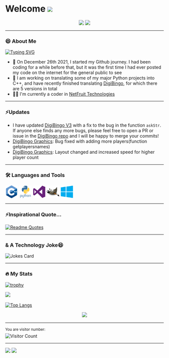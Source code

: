 <div id="header">
  <h1>
    Welcome
    <img src="https://media.giphy.com/media/hvRJCLFzcasrR4ia7z/giphy.gif" width="30px"/>
</div> 
<div align="center">
  <img src="https://media.giphy.com/media/xT9IgzoKnwFNmISR8I/giphy.gif" height="300"/>
  <img src="https://media.giphy.com/media/VTtANKl0beDFQRLDTh/giphy.gif" height="300"/>
</div>
 
  ---
  
### 😄 About Me 
  [![Typing SVG](https://readme-typing-svg.demolab.com?font=Fira+Code&duration=4096&pause=24&width=435&color=10FF50&background=00000000&vCenter=true&width=435&lines=Keen+Python+and+C%2B%2B+Developer;Full-Stack+Developer;1+year+of+coding+experience)](https://git.io/typing-svg)
- 🎇 On December 26th 2021, I started my Github journey. I had been coding for a while before that, but it was the first time I had ever posted my code on the internet for the general public to see
- 🔭 I am working on translating some of my major Python projects into C++, and have recently finished translating [DigiBingo](https://github.com/ShashCode2348/DigiBingo), for which there are 5 versions in total
- 👨‍💻 I'm currently a coder in [NetFruit Technologies](https://github.com/NetFruit-Technologies)
  
 ---
### ⚡Updates
- I have updated [DigiBingo V3](https://github.com/ShashCode2348/DigiBingo/blob/main/C%2B%2B/DigiBingo%20V3) with a fix to the bug in the function `askStr`. If anyone else finds any more bugs, please feel free to open a PR or issue in the [DigiBingo repo](https://github.com/ShashCode2348/DigiBingo) and I will be happy to merge your commits!
- [DigiBingo Graphics](https://github.com/ShashCode2348/DigiBingo/blob/main/Python/DigiBingoGraphics.py): Bug fixed with adding more players(function getplayersnames)
- [DigiBingo Graphics](https://github.com/ShashCode2348/DigiBingo/blob/main/Python/DigiBingoGraphics.py): Layout changed and increased speed for higher player count

---

### :hammer_and_wrench: Languages and Tools
  <div>
    <img src="https://github.com/devicons/devicon/blob/master/icons/cplusplus/cplusplus-original.svg" height=40/>
    <img src="https://github.com/devicons/devicon/blob/master/icons/python/python-original-wordmark.svg" height=40/>
    <img src="https://github.com/devicons/devicon/blob/master/icons/visualstudio/visualstudio-plain.svg" height=40/>
    <img src="https://github.com/devicons/devicon/blob/master/icons/gimp/gimp-original.svg" height=40/>
    <img src="https://github.com/devicons/devicon/blob/master/icons/windows8/windows8-original.svg" bg="white" height=40/>
  </div>
  
   ---
	
### ⚡Inspirational Quote...
  [![Readme Quotes](https://quotes-github-readme.vercel.app/api?type=horizontal&theme=catppuccin)](https://github.com/piyushsuthar/github-readme-quotes) 
  
---
	
### & A Technology Joke😆
![Jokes Card](https://readme-jokes.vercel.app/api?bgColor=%23000000&qColor=%23FFFF00&aColor=%2300FF00&borderColor=%236950A1)
	
  ---
  
  ### 🔥 My Stats
  [![trophy](https://github-profile-trophy.vercel.app/?username=ShashCode2348&theme=algolia&column=6)](https://github.com/ryo-ma/github-profile-trophy)
	
<p>
  <img src="http://github-readme-streak-stats.herokuapp.com?user=ShashCode2348&theme=dark&background=000000"/>
</p>
	
[![Top Langs](https://github-readme-stats.vercel.app/api/top-langs?username=ShashCode2348)](https://github.com/anuraghazra/github-readme-stats)
	
<p align="center">
	<a href="https://profile.codersrank.io/user/ShashCode2348#Tech%20Skills">
		<img width="900em" src="https://cr-skills-chart-widget.azurewebsites.net/api/api?username=ShashCode2348&padding=15&labels=true&legend=true&tooltip=true&max-labels=36&branding=false&skills=C,C%23,C%2B%2B,CSS,HTML,Java,JavaScript,Jupyter%20Notebook,PHP,Python,R,Ruby,Rust,SCSS,SQL,Scala,Shell,TSQL,TypeScript,Vue&show-other-skills=true&bg=lightblue">
	</a>
</p>

<!---
ShashCode2348/ShashCode2348 is a ✨ special ✨ repository because its `README.md` (this file) appears on your GitHub profile.
You can click the Preview link to take a look at your changes.
--->
  
  ---

<sup>You are visitor number:</sup><br />![Visitor Count](https://profile-counter.glitch.me/ShashCode2348/count.svg)
  
</p>

---

<div>
  <img src="https://media.giphy.com/media/l8G8sdTRURRBANPpPR/giphy.gif"/>
  <img src="https://media.giphy.com/media/0fz5uNPHnoVHLEhAW2/giphy.gif"/>
</div>
